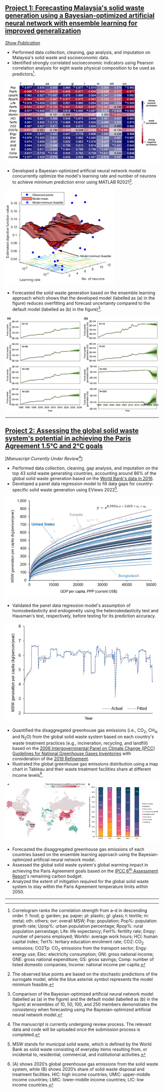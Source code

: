 ## [**Project 1:** Forecasting Malaysia's solid waste generation using a Bayesian-optimized artificial neural network with ensemble learning for improved generalization](https://github.com/nicholashoy/forecast-waste-ANN)

[_Show Publication_](https://www.sciencedirect.com/science/article/abs/pii/S0098135422002812)

- Performed data collection, cleaning, gap analysis, and imputation on Malaysia's solid waste and socioeconomic data.
- Identified strongly correlated socioeconomic indicators using Pearson correlation analysis for eight waste physical composition to be used as predictors[^1].

![](/images/Picture1.jpg "Correlogram")
- Developed a Bayesian-optimized artificial neural network model to concurrently optimize the model's learning rate and number of neurons to achieve minimum prediction error using MATLAB R2021[^2].

![](/images/Picture2.png "Objective function model")
- Forecasted the solid waste generation based on the ensemble learning approach which shows that the developed model (labelled as (a) in the figure) reduces overfitting and forecast uncertainty compared to the default model (labelled as (b) in the figure)[^3].

![](/images/Picture3.png "Food waste forecast")

[^1]: Correlogram ranks the correlation strength from a–d in descending order. f: food; g: garden; pa: paper; pl: plastic; gl: glass; t: textile; m: metal; oth: others; ovr: overall MSW; Pop: population; Pop%: population growth rate; Upop%: urban population percentage; Rpop%: rural population percentage; Life: life expectancy; Fert%: fertility rate; Empy: number of persons employed; Workhr: average work hours; HCI: human capital index; Tert%: tertiary education enrolment rate; CO2: CO<sub>2</sub> emissions; CO2Tp: CO<sub>2</sub> emissions from the transport sector; Engy: energy use; Elec: electricity consumption; GNI: gross national income; GNE: gross national expenditure; GS: gross savings; Comp: number of listed domestic companies; Income: national income per capita.
[^2]: The observed blue points are based on the stochastic predictions of the surrogate model, while the blue asterisk symbol represents the model minimum feasible.
[^3]: Comparison of the Bayesian-optimized artificial neural network model (labelled as (a) in the figure) and the default model (labelled as (b) in the figure) at ensembles of 10, 50, 100, and 250 members demonstrates the consistency when forecasting using the Bayesian-optimized artificial neural network model.

----------------------------------------------------------------------------------------------

## [**Project 2:** Assessing the global solid waste system's potential in achieving the Paris Agreement 1.5°C and 2°C goals](https://github.com/nicholashoy/forecast-emissions-ANN)

[_Manuscript Currently Under Review_[^4]]

- Performed data collection, cleaning, gap analysis, and imputation on the top 43 solid waste generating countries, accounting around 86% of the global solid waste generation based on the [World Bank's data in 2016](https://openknowledge.worldbank.org/handle/10986/30317).
- Developed a panel data regression model to fill data gaps for country-specific solid waste generation using EViews 2022[^5].

![](/images/Picture4.jpg "Panel data regression")
- Validated the panel data regression model's assumption of homoskedasticity and endogeneity using the heteroskedasticity test and Hausman's test, respectively, before testing for its prediction accuracy.

![](/images/Picture5.jpg "Actual vs fitted")
- Quantified the disaggregated greenhouse gas emissions (i.e., CO<sub>2</sub>, CH<sub>4</sub>, and N<sub>2</sub>O) from the global solid waste system based on each country's waste treatment practices (e.g., incineration, recycling, and landfill) based on the [2006 Intergovernmental Panel on Climate Change (IPCC) Guidelines for National Greenhouse Gases Inventories](https://www.ipcc-nggip.iges.or.jp/public/2006gl/) with consideration of the [2019 Refinement](https://www.ipcc-nggip.iges.or.jp/public/2019rf/index.html).
- Illustrated the global greenhouse gas emissions distribution using a map chart in Tableau and their waste treatment facilities share at different income levels[^6].

![](/images/Picture6.jpg "Global greenhouse gas emissions and their waste treatment facilities")
- Forecasted the disaggregated greenhouse gas emissions of each countries based on the ensemble learning approach using the Bayesian-optimized artificial neural network model.
- Assessed the global solid waste system's global warming impact in achieving the Paris Agreement goals based on the [IPCC 6<sup>th</sup> Assessment Report](https://www.ipcc.ch/assessment-report/ar6/)'s remaining carbon budget.
- Analyzed the extent of mitigation required for the global solid waste system to stay within the Paris Agreement temperature limits within 2050.

----------------------------------------------------------------------------------------------

[^4]: The manuscript is currently undergoing review process. The relevant data and code will be uploaded once the submission process is completed.
[^5]: MSW stands for municipal solid waste, which is defined by the World Bank as solid waste consisting of everyday items resulting from, or incidental to, residential, commercial, and institutional activities.
[^6]: (A) shows 2020’s global greenhouse gas emissions from the solid waste system, while (B) shows 2020’s share of solid waste disposal and treatment facilities. HIC: high income countries; UMIC: upper-middle income countries; LMIC: lower-middle income countries; LIC: low income countries.
